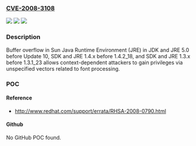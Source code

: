 ### [CVE-2008-3108](https://cve.mitre.org/cgi-bin/cvename.cgi?name=CVE-2008-3108)
![](https://img.shields.io/static/v1?label=Product&message=n%2Fa&color=blue)
![](https://img.shields.io/static/v1?label=Version&message=n%2Fa&color=blue)
![](https://img.shields.io/static/v1?label=Vulnerability&message=n%2Fa&color=brighgreen)

### Description

Buffer overflow in Sun Java Runtime Environment (JRE) in JDK and JRE 5.0 before Update 10, SDK and JRE 1.4.x before 1.4.2_18, and SDK and JRE 1.3.x before 1.3.1_23 allows context-dependent attackers to gain privileges via unspecified vectors related to font processing.

### POC

#### Reference
- http://www.redhat.com/support/errata/RHSA-2008-0790.html

#### Github
No GitHub POC found.

